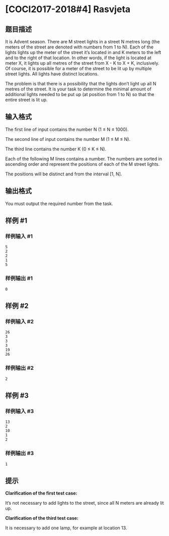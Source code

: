 # [COCI2017-2018#4] Rasvjeta

## 题目描述

It is Advent season. There are M street lights in a street N metres long (the meters of the
street are denoted with numbers from 1 to N). Each of the lights lights up the meter of the
street it’s located in and K meters to the left and to the right of that location. In other words, if
the light is located at meter X, it lights up all metres of the street from X - K to X + K,
inclusively. Of course, it is possible for a meter of the street to be lit up by multiple street
lights. All lights have distinct locations.

The problem is that there is a possibility that the lights don’t light up all N metres of the
street. It is your task to determine the minimal amount of additional lights needed to be put
up (at position from 1 to N) so that the entire street is lit up.

## 输入格式

The first line of input contains the number N (1 ≤ N ≤ 1000).

The second line of input contains the number M (1 ≤ M ≤ N).

The third line contains the number K (0 ≤ K ≤ N).

Each of the following M lines contains a number. The numbers are sorted in ascending order
and represent the positions of each of the M street lights.

The positions will be distinct and from the interval [1, N].


## 输出格式

You must output the required number from the task.

## 样例 #1

### 样例输入 #1
```
5
2
2
1
5
```

### 样例输出 #1

```
0
```

## 样例 #2

### 样例输入 #2
```
26
3
3
3
19
26
```

### 样例输出 #2

```
2
```

## 样例 #3

### 样例输入 #3
```
13
2
10
1
2
```

### 样例输出 #3

```
1
```

## 提示

**Clarification of the first test case:**

It’s not necessary to add lights to the street, since all N meters are already lit up.

**Clarification of the third test case:**

It is necessary to add one lamp, for example at location 13.
